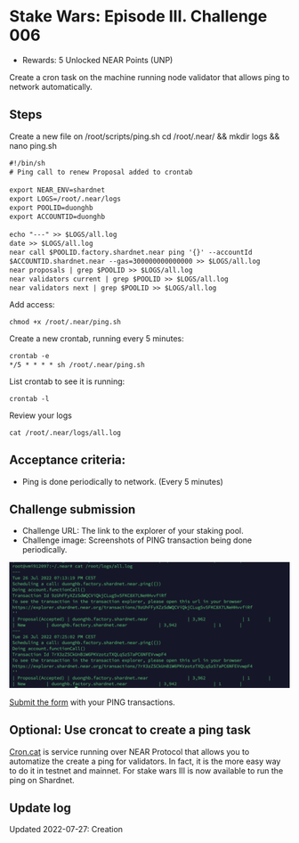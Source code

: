 # Stake Wars: Episode III. Challenge 006
* Rewards: 5 Unlocked NEAR Points (UNP)

Create a cron task on the machine running node validator that allows ping to network automatically.

## Steps

Create a new file on /root/scripts/ping.sh
cd /root/.near/ && mkdir logs && nano ping.sh
```
#!/bin/sh
# Ping call to renew Proposal added to crontab

export NEAR_ENV=shardnet
export LOGS=/root/.near/logs
export POOLID=duonghb
export ACCOUNTID=duonghb

echo "---" >> $LOGS/all.log
date >> $LOGS/all.log
near call $POOLID.factory.shardnet.near ping '{}' --accountId $ACCOUNTID.shardnet.near --gas=300000000000000 >> $LOGS/all.log
near proposals | grep $POOLID >> $LOGS/all.log
near validators current | grep $POOLID >> $LOGS/all.log
near validators next | grep $POOLID >> $LOGS/all.log

```

Add access:
```
chmod +x /root/.near/ping.sh
```

Create a new crontab, running every 5 minutes:

```
crontab -e
*/5 * * * * sh /root/.near/ping.sh
```

List crontab to see it is running:
```
crontab -l
```

Review your logs 

```
cat /root/.near/logs/all.log
```

## Acceptance criteria:

* Ping is done periodically to network. (Every 5 minutes)

## Challenge submission

* Challenge URL: The link to the explorer of your staking pool.
* Challenge image: Screenshots of PING transaction being done periodically.

![img](../images/ping_log.png)

[Submit the form](https://docs.google.com/forms/d/e/1FAIpQLScp9JEtpk1Fe2P9XMaS9Gl6kl9gcGVEp3A5vPdEgxkHx3ABjg/viewform) with your PING transactions.

## Optional: Use croncat to create a ping task

[Cron.cat](https://cron.cat) is service running over NEAR Protocol that allows you to automatize the create a ping for validators. In fact, it is the more easy way to do it in testnet and mainnet. For stake wars III is now available to run the ping on Shardnet.

## Update log

Updated 2022-07-27: Creation
